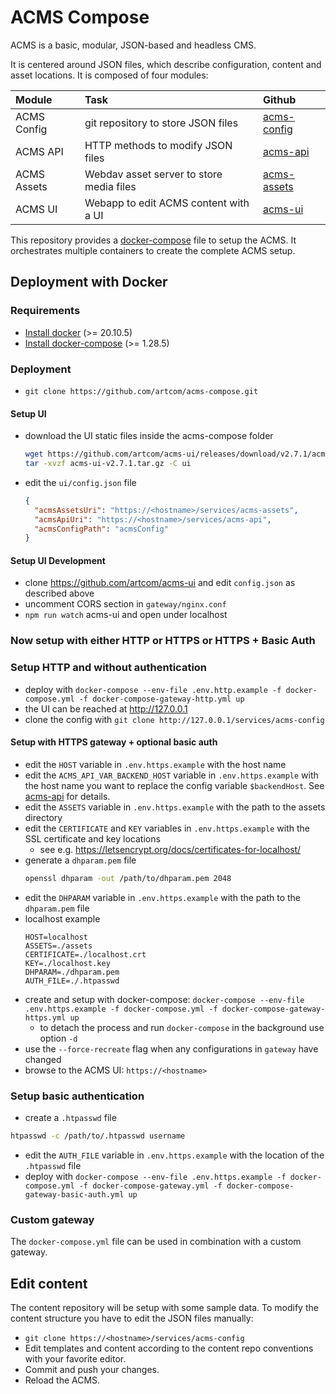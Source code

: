 # ACMS Compose

ACMS is a basic, modular, JSON-based and headless CMS.

It is centered around JSON files, which describe configuration, content and asset locations. It is composed of four modules:

| Module       | Task     | Github     |
| :------------- | :---------- | :----------- |
| ACMS Config | git repository to store JSON files  | [acms-config](https://github.com/artcom/acms-config)    |
| ACMS API | HTTP methods to modify JSON files  | [acms-api](https://github.com/artcom/acms-api)    |
| ACMS Assets | Webdav asset server to store media files  | [acms-assets](https://github.com/artcom/acms-assets)    |
| ACMS UI | Webapp to edit ACMS content with a UI | [acms-ui](https://github.com/artcom/acms-ui)    |

This repository provides a [docker-compose](./docker-compose.yml) file to setup the ACMS. It orchestrates multiple containers to create the complete ACMS setup.

## Deployment with Docker

### Requirements
* [Install docker](https://www.digitalocean.com/community/tutorials/how-to-install-and-use-docker-on-ubuntu-20-04) (>= 20.10.5)
* [Install docker-compose](https://www.digitalocean.com/community/tutorials/how-to-install-and-use-docker-compose-on-ubuntu-20-04) (>= 1.28.5)

### Deployment
* `git clone https://github.com/artcom/acms-compose.git`

#### Setup UI
* download the UI static files inside the acms-compose folder
  ```bash
  wget https://github.com/artcom/acms-ui/releases/download/v2.7.1/acms-ui-v2.7.1.tar.gz
  tar -xvzf acms-ui-v2.7.1.tar.gz -C ui
  ```
* edit the `ui/config.json` file
  ```json
  {
    "acmsAssetsUri": "https://<hostname>/services/acms-assets",
    "acmsApiUri": "https://<hostname>/services/acms-api",
    "acmsConfigPath": "acmsConfig"
  }
  ```

#### Setup UI Development

* clone https://github.com/artcom/acms-ui and edit `config.json` as described above
* uncomment CORS section in `gateway/nginx.conf`
* `npm run watch` acms-ui and open under localhost

### Now setup with either HTTP or HTTPS or HTTPS + Basic Auth

### Setup HTTP and without authentication

* deploy with `docker-compose --env-file .env.http.example -f docker-compose.yml -f docker-compose-gateway-http.yml up`
* the UI can be reached at http://127.0.0.1
* clone the config with `git clone http://127.0.0.1/services/acms-config`

#### Setup with HTTPS gateway + optional basic auth

* edit the `HOST` variable in `.env.https.example` with the host name
* edit the `ACMS_API_VAR_BACKEND_HOST` variable in `.env.https.example` with the host name you want to replace the config variable `$backendHost`. See [acms-api](https://github.com/artcom/acms-api) for details.
* edit the `ASSETS` variable in `.env.https.example` with the path to the assets directory
* edit the `CERTIFICATE` and `KEY` variables in `.env.https.example` with the SSL certificate and key locations
  * see e.g. https://letsencrypt.org/docs/certificates-for-localhost/
* generate a `dhparam.pem` file
  ```bash
  openssl dhparam -out /path/to/dhparam.pem 2048
  ```
* edit the `DHPARAM` variable in `.env.https.example` with the path to the `dhparam.pem` file
* localhost example
  ```
  HOST=localhost
  ASSETS=./assets
  CERTIFICATE=./localhost.crt
  KEY=./localhost.key
  DHPARAM=./dhparam.pem
  AUTH_FILE=./.htpasswd
  ```
* create and setup with docker-compose: `docker-compose --env-file .env.https.example -f docker-compose.yml -f docker-compose-gateway-https.yml up`
  * to detach the process and run `docker-compose` in the background use option `-d`
* use the `--force-recreate` flag when any configurations in `gateway` have changed
* browse to the ACMS UI: `https://<hostname>`

### Setup basic authentication

* create a `.htpasswd` file
```bash
htpasswd -c /path/to/.htpasswd username
```
* edit the `AUTH_FILE` variable in `.env.https.example` with the location of the `.htpasswd` file
* deploy with `docker-compose --env-file .env.https.example -f docker-compose.yml -f docker-compose-gateway.yml -f docker-compose-gateway-basic-auth.yml up`

### Custom gateway

The `docker-compose.yml` file can be used in combination with a custom gateway.

## Edit content

The content repository will be setup with some sample data. To modify the content structure you have to edit the JSON files manually:
* `git clone https://<hostname>/services/acms-config`
* Edit templates and content according to the content repo conventions with your favorite editor.
* Commit and push your changes.
* Reload the ACMS.
